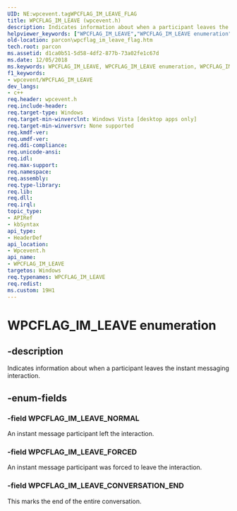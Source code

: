 ```yaml
---
UID: NE:wpcevent.tagWPCFLAG_IM_LEAVE_FLAG
title: WPCFLAG_IM_LEAVE (wpcevent.h)
description: Indicates information about when a participant leaves the instant messaging interaction.
helpviewer_keywords: ["WPCFLAG_IM_LEAVE","WPCFLAG_IM_LEAVE enumeration","WPCFLAG_IM_LEAVE_CONVERSATION_END","WPCFLAG_IM_LEAVE_FORCED","WPCFLAG_IM_LEAVE_NORMAL","parcon.wpcflag_im_leave_flag","wpcevent/WPCFLAG_IM_LEAVE","wpcevent/WPCFLAG_IM_LEAVE_CONVERSATION_END","wpcevent/WPCFLAG_IM_LEAVE_FORCED","wpcevent/WPCFLAG_IM_LEAVE_NORMAL"]
old-location: parcon\wpcflag_im_leave_flag.htm
tech.root: parcon
ms.assetid: d1ca0b51-5d58-4df2-877b-73a02fe1c67d
ms.date: 12/05/2018
ms.keywords: WPCFLAG_IM_LEAVE, WPCFLAG_IM_LEAVE enumeration, WPCFLAG_IM_LEAVE_CONVERSATION_END, WPCFLAG_IM_LEAVE_FORCED, WPCFLAG_IM_LEAVE_NORMAL, parcon.wpcflag_im_leave_flag, wpcevent/WPCFLAG_IM_LEAVE, wpcevent/WPCFLAG_IM_LEAVE_CONVERSATION_END, wpcevent/WPCFLAG_IM_LEAVE_FORCED, wpcevent/WPCFLAG_IM_LEAVE_NORMAL
f1_keywords:
- wpcevent/WPCFLAG_IM_LEAVE
dev_langs:
- c++
req.header: wpcevent.h
req.include-header: 
req.target-type: Windows
req.target-min-winverclnt: Windows Vista [desktop apps only]
req.target-min-winversvr: None supported
req.kmdf-ver: 
req.umdf-ver: 
req.ddi-compliance: 
req.unicode-ansi: 
req.idl: 
req.max-support: 
req.namespace: 
req.assembly: 
req.type-library: 
req.lib: 
req.dll: 
req.irql: 
topic_type:
- APIRef
- kbSyntax
api_type:
- HeaderDef
api_location:
- Wpcevent.h
api_name:
- WPCFLAG_IM_LEAVE
targetos: Windows
req.typenames: WPCFLAG_IM_LEAVE
req.redist: 
ms.custom: 19H1
---
```


# WPCFLAG_IM_LEAVE enumeration


## -description


Indicates information about when a participant leaves the instant messaging  interaction.


## -enum-fields




### -field WPCFLAG_IM_LEAVE_NORMAL

An instant message participant left the interaction.


### -field WPCFLAG_IM_LEAVE_FORCED

An instant message participant was forced to leave the interaction.


### -field WPCFLAG_IM_LEAVE_CONVERSATION_END

This marks the end of the entire conversation.

